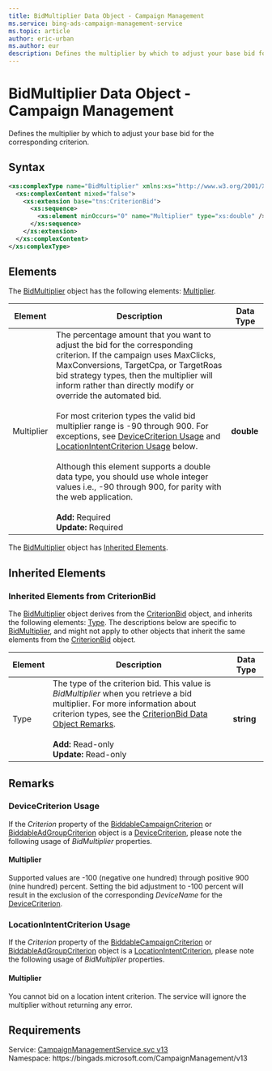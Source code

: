 ```yaml
---
title: BidMultiplier Data Object - Campaign Management
ms.service: bing-ads-campaign-management-service
ms.topic: article
author: eric-urban
ms.author: eur
description: Defines the multiplier by which to adjust your base bid for the corresponding criterion.
---
```

# BidMultiplier Data Object - Campaign Management
Defines the multiplier by which to adjust your base bid for the corresponding criterion.

## Syntax
```xml
<xs:complexType name="BidMultiplier" xmlns:xs="http://www.w3.org/2001/XMLSchema">
  <xs:complexContent mixed="false">
    <xs:extension base="tns:CriterionBid">
      <xs:sequence>
        <xs:element minOccurs="0" name="Multiplier" type="xs:double" />
      </xs:sequence>
    </xs:extension>
  </xs:complexContent>
</xs:complexType>
```

## <a name="elements"></a>Elements

The [BidMultiplier](bidmultiplier.md) object has the following elements: [Multiplier](#multiplier).

|Element|Description|Data Type|
|-----------|---------------|-------------|
|<a name="multiplier"></a>Multiplier|The percentage amount that you want to adjust the bid for the corresponding criterion. If the campaign uses MaxClicks, MaxConversions, TargetCpa, or TargetRoas bid strategy types, then the multiplier will inform rather than directly modify or override the automated bid.<br/><br/>For most criterion types the valid bid multiplier range is -90 through 900. For exceptions, see [DeviceCriterion Usage](#devicecriterion) and [LocationIntentCriterion Usage](#locationintentcriterion) below.<br/><br/>Although this element supports a double data type, you should use whole integer values i.e., -90 through 900, for parity with the web application.<br/><br/>**Add:** Required<br/>**Update:** Required|**double**|

The [BidMultiplier](bidmultiplier.md) object has [Inherited Elements](#inheritedelements).

## <a name="inheritedelements"></a>Inherited Elements

### <a name="inheritedelementscriterionbid"></a>Inherited Elements from CriterionBid
The [BidMultiplier](bidmultiplier.md) object derives from the [CriterionBid](criterionbid.md) object, and inherits the following elements: [Type](#type). The descriptions below are specific to [BidMultiplier](bidmultiplier.md), and might not apply to other objects that inherit the same elements from the [CriterionBid](criterionbid.md) object.  

|Element|Description|Data Type|
|-----------|---------------|-------------|
|<a name="type"></a>Type|The type of the criterion bid. This value is *BidMultiplier* when you retrieve a bid multiplier. For more information about criterion types, see the [CriterionBid Data Object Remarks](criterionbid.md#remarks).<br/><br/>**Add:** Read-only<br/>**Update:** Read-only|**string**|

## <a name="remarks"></a>Remarks
### <a name="devicecriterion"></a>DeviceCriterion Usage
If the *Criterion* property of the [BiddableCampaignCriterion](biddablecampaigncriterion.md) or [BiddableAdGroupCriterion](biddableadgroupcriterion.md) object is a [DeviceCriterion](devicecriterion.md), please note the following usage of *BidMultiplier* properties.

#### <a name="devicecriterion_multiplier"></a>Multiplier
Supported values are -100 (negative one hundred) through positive 900 (nine hundred) percent. Setting the bid adjustment to -100 percent will result in the exclusion of the corresponding *DeviceName* for the [DeviceCriterion](devicecriterion.md). 

### <a name="locationintentcriterion"></a>LocationIntentCriterion Usage
If the *Criterion* property of the [BiddableCampaignCriterion](biddablecampaigncriterion.md) or [BiddableAdGroupCriterion](biddableadgroupcriterion.md) object is a [LocationIntentCriterion](locationintentcriterion.md), please note the following usage of *BidMultiplier* properties.

#### <a name="locationintentcriterion_multiplier"></a>Multiplier
You cannot bid on a location intent criterion. The service will ignore the multiplier without returning any error.

## Requirements
Service: [CampaignManagementService.svc v13](https://campaign.api.bingads.microsoft.com/Api/Advertiser/CampaignManagement/v13/CampaignManagementService.svc)  
Namespace: https\://bingads.microsoft.com/CampaignManagement/v13  

